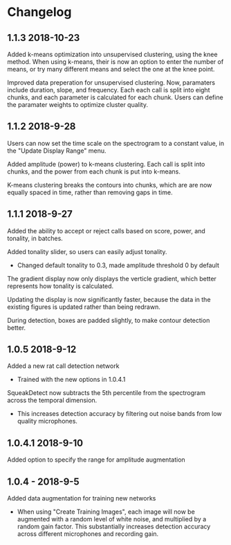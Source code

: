 # Changelog
## 1.1.3 2018-10-23
Added k-means optimization into unsupervised clustering, using the knee method. When using k-means, their is now an option to enter the number of means, or try many different means and select the one at the knee point.

Improved data preperation for unsupervised clustering. Now, paramaters include duration, slope, and frequency. Each each call is split into eight chunks, and each parameter is calculated for each chunk. Users can define the paramater weights to optimize cluster quality.


## 1.1.2 2018-9-28
Users can now set the time scale on the spectrogram to a constant value, in the "Update Display Range" menu.

Added amplitude (power) to k-means clustering. Each call is split into chunks, and the power from each chunk is put into k-means.

K-means clustering breaks the contours into chunks, which are are now equally spaced in time, rather than removing gaps in time. 

## 1.1.1 2018-9-27
Added the ability to accept or reject calls based on score, power, and tonality, in batches.

Added tonality slider, so users can easily adjust tonality.
 - Changed default tonality to 0.3, made amplitude threshold 0 by default
 
The gradient display now only displays the verticle gradient, which better represents how tonality is calculated.
 
Updating the display is now significantly faster, because the data in the existing figures is updated rather than being redrawn.

During detection, boxes are padded slightly, to make contour detection better.
 
## 1.0.5 2018-9-12
Added a new rat call detection network
 - Trained with the new options in 1.0.4.1
	
SqueakDetect now subtracts the 5th percentile from the spectrogram across the temporal dimension.
 - This increases detection accuracy by filtering out noise bands from low quality microphones.
## 1.0.4.1 2018-9-10
Added option to specify the range for amplitude augmentation

## 1.0.4 - 2018-9-5
Added data augmentation for training new networks 
 - When using "Create Training Images", each image will now be augmented with a random level of white noise, and multiplied by a random gain factor. This substantially increases detection accuracy across different microphones and recording gain.
